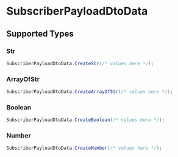 # SubscriberPayloadDtoData


## Supported Types

### Str

```csharp
SubscriberPayloadDtoData.CreateStr(/* values here */);
```

### ArrayOfStr

```csharp
SubscriberPayloadDtoData.CreateArrayOfStr(/* values here */);
```

### Boolean

```csharp
SubscriberPayloadDtoData.CreateBoolean(/* values here */);
```

### Number

```csharp
SubscriberPayloadDtoData.CreateNumber(/* values here */);
```
